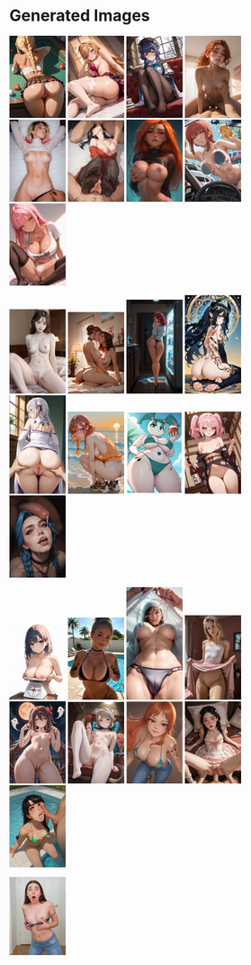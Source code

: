 # Generated Images



<img src="2025_10_21_01_thumb.webp" width="100"/> <img src="2025_10_21_02_thumb.webp" width="100"/> <img src="2025_10_21_03_thumb.webp" width="100"/> <img src="2025_10_21_04_thumb.webp" width="100"/> <img src="2025_10_21_05_thumb.webp" width="100"/> <img src="2025_10_21_06_thumb.webp" width="100"/> <img src="2025_10_21_07_thumb.webp" width="100"/> <img src="2025_10_21_08_thumb.webp" width="100"/> <img src="2025_10_21_09_thumb.webp" width="100"/>

<img src="2025_10_21_10_thumb.webp" width="100"/> <img src="2025_10_21_11_thumb.webp" width="100"/> <img src="2025_10_21_12_thumb.webp" width="100"/> <img src="2025_10_21_13_thumb.webp" width="100"/> <img src="2025_10_21_14_thumb.webp" width="100"/> <img src="2025_10_21_15_thumb.webp" width="100"/> <img src="2025_10_21_16_thumb.webp" width="100"/> <img src="2025_10_21_17_thumb.webp" width="100"/> <img src="2025_10_21_18_thumb.webp" width="100"/>

<img src="2025_10_21_19_thumb.webp" width="100"/> <img src="2025_10_21_20_thumb.webp" width="100"/> <img src="2025_10_21_21_thumb.webp" width="100"/> <img src="2025_10_21_22_thumb.webp" width="100"/> <img src="2025_10_21_23_thumb.webp" width="100"/> <img src="2025_10_21_24_thumb.webp" width="100"/> <img src="2025_10_21_25_thumb.webp" width="100"/> <img src="2025_10_21_26_thumb.webp" width="100"/> <img src="2025_10_21_27_thumb.webp" width="100"/>

<img src="2025_10_21_28_thumb.webp" width="100"/>